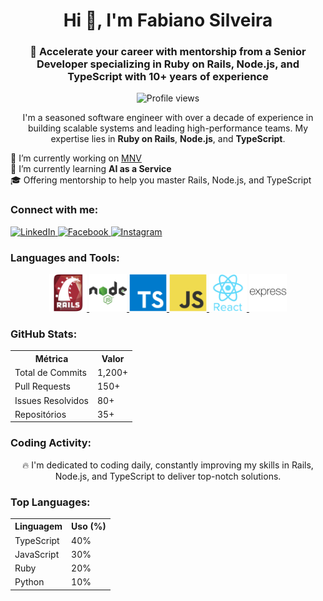 <h1 align="center">Hi 👋, I'm Fabiano Silveira</h1>
<h3 align="center">🚀 Accelerate your career with mentorship from a Senior Developer specializing in Ruby on Rails, Node.js, and TypeScript with 10+ years of experience</h3>

<p align="center">
  <img src="https://komarev.com/ghpvc/?username=fabsalves&label=Profile%20views&color=0e75b6&style=flat" alt="Profile views" />
</p>

<!-- Introduction -->
<p align="center">
  I'm a seasoned software engineer with over a decade of experience in building scalable systems and leading high-performance teams. My expertise lies in <strong>Ruby on Rails</strong>, <strong>Node.js</strong>, and <strong>TypeScript</strong>.
</p>

<!-- Current Work -->
<p align="left">
  🔭 I’m currently working on <a href="https://mnv.ai/">MNV</a><br>
  🌱 I’m currently learning <strong>AI as a Service</strong><br>
  🎓 Offering mentorship to help you master Rails, Node.js, and TypeScript
</p>

<!-- Connect with me -->
<h3 align="left">Connect with me:</h3>
<p align="left">
  <a href="https://www.linkedin.com/in/fabiano-r-a-silveira/" target="_blank">
    <img src="https://img.shields.io/badge/-LinkedIn-0e76a8?style=for-the-badge&logo=Linkedin&logoColor=white" alt="LinkedIn" />
  </a>
  <a href="https://www.facebook.com/profile.php?id=100028405595709" target="_blank">
    <img src="https://img.shields.io/badge/-Facebook-1877F2?style=for-the-badge&logo=Facebook&logoColor=white" alt="Facebook" />
  </a>
  <a href="https://instagram.com/fabianosilveira.s" target="_blank">
    <img src="https://img.shields.io/badge/-Instagram-E4405F?style=for-the-badge&logo=Instagram&logoColor=white" alt="Instagram" />
  </a>
</p>

<!-- Languages and Tools -->
<h3 align="left">Languages and Tools:</h3>
<p align="center">
  <!-- Ruby on Rails -->
  <a href="https://rubyonrails.org" target="_blank" rel="noreferrer">
    <img src="https://raw.githubusercontent.com/devicons/devicon/master/icons/rails/rails-original-wordmark.svg" alt="Ruby on Rails" width="60" height="60"/>
  </a>
  <!-- Node.js -->
  <a href="https://nodejs.org" target="_blank" rel="noreferrer">
    <img src="https://raw.githubusercontent.com/devicons/devicon/master/icons/nodejs/nodejs-original-wordmark.svg" alt="Node.js" width="60" height="60"/>
  </a>
  <!-- TypeScript -->
  <a href="https://www.typescriptlang.org/" target="_blank" rel="noreferrer">
    <img src="https://raw.githubusercontent.com/devicons/devicon/master/icons/typescript/typescript-original.svg" alt="TypeScript" width="60" height="60"/>
  </a>
  <!-- JavaScript -->
  <a href="https://developer.mozilla.org/en-US/docs/Web/JavaScript" target="_blank" rel="noreferrer">
    <img src="https://raw.githubusercontent.com/devicons/devicon/master/icons/javascript/javascript-original.svg" alt="JavaScript" width="60" height="60"/>
  </a>
  <!-- React -->
  <a href="https://reactjs.org/" target="_blank" rel="noreferrer">
    <img src="https://raw.githubusercontent.com/devicons/devicon/master/icons/react/react-original-wordmark.svg" alt="React" width="60" height="60"/>
  </a>
  <!-- Express.js -->
  <a href="https://expressjs.com" target="_blank" rel="noreferrer">
    <img src="https://raw.githubusercontent.com/devicons/devicon/master/icons/express/express-original-wordmark.svg" alt="Express.js" width="60" height="60"/>
  </a>
</p>

<!-- GitHub Stats -->
<h3 align="left">GitHub Stats:</h3>
<p align="center">
  <table>
    <tr>
      <th>Métrica</th>
      <th>Valor</th>
    </tr>
    <tr>
      <td>Total de Commits</td>
      <td>1,200+</td>
    </tr>
    <tr>
      <td>Pull Requests</td>
      <td>150+</td>
    </tr>
    <tr>
      <td>Issues Resolvidos</td>
      <td>80+</td>
    </tr>
    <tr>
      <td>Repositórios</td>
      <td>35+</td>
    </tr>
  </table>
</p>

<!-- Coding Activity -->
<h3 align="left">Coding Activity:</h3>
<p align="center">
  🔥 I'm dedicated to coding daily, constantly improving my skills in Rails, Node.js, and TypeScript to deliver top-notch solutions.
</p>

<!-- Top Languages -->
<h3 align="left">Top Languages:</h3>
<p align="center">
  <table>
    <tr>
      <th>Linguagem</th>
      <th>Uso (%)</th>
    </tr>
    <tr>
      <td>TypeScript</td>
      <td>40%</td>
    </tr>
    <tr>
      <td>JavaScript</td>
      <td>30%</td>
    </tr>
    <tr>
      <td>Ruby</td>
      <td>20%</td>
    </tr>
    <tr>
      <td>Python</td>
      <td>10%</td>
    </tr>
  </table>
</p>
